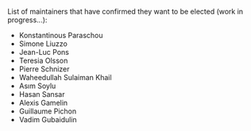 List of maintainers that have confirmed they want to be elected (work in progress...):

- Konstantinous Paraschou
- Simone Liuzzo
- Jean-Luc Pons
- Teresia Olsson
- Pierre Schnizer
- Waheedullah Sulaiman Khail
- Asım Soylu
- Hasan Sansar
- Alexis Gamelin
- Guillaume Pichon
- Vadim Gubaidulin
